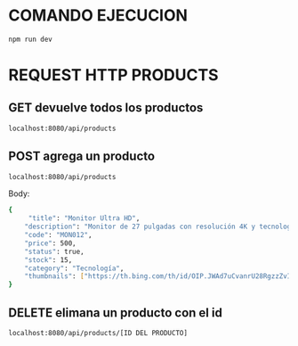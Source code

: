 # COMANDO EJECUCION

```bash
npm run dev
```


# REQUEST HTTP PRODUCTS

## GET devuelve todos los productos

```bash
localhost:8080/api/products
```


## POST agrega un producto

```bash
localhost:8080/api/products
```

Body:

```bash
{
     "title": "Monitor Ultra HD",
    "description": "Monitor de 27 pulgadas con resolución 4K y tecnología HDR.",
    "code": "MON012",
    "price": 500,
    "status": true,
    "stock": 15,
    "category": "Tecnología",
    "thumbnails": ["https://th.bing.com/th/id/OIP.JWAd7uCvanrU28RgzzZvIwHaE8?rs=1&pid=ImgDetMain"]
}
```


## DELETE elimana un producto con el id

```bash
localhost:8080/api/products/[ID DEL PRODUCTO]
```

